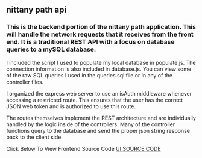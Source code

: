 ## nittany path api
### This is the backend portion of the nittany path application. This will handle the network requests that it receives from the front end. It is a traditional REST API with a focus on database queries to a mySQL database.

I included the script I used to populate my local database in populate.js. The connection information is also included in database.js. You can view some of the raw SQL queries I used in the queries.sql file or in any of the controller files.

I organized the express web server to use an isAuth middleware whenever accessing a restricted route. This ensures that the user has the correct JSON web token and is authorized to use this route.

The routes themselves implement the REST architecture and are individually handled by the logic inside of the controllers. Many of the controller functions query to the database and send the proper json string response back to the client side.

Click Below To View Frontend Source Code
[UI SOURCE CODE](https://github.com/flaskur/nittany_path)

